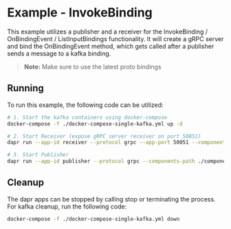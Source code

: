 # Example - InvokeBinding

This example utilizes a publisher and a receiver for the InvokeBinding / OnBindingEvent / ListInputBindings functionality. It will create a gRPC server and bind the OnBindingEvent method, which gets called after a publisher sends a message to a kafka binding.

> **Note:** Make sure to use the latest proto bindings

## Running

To run this example, the following code can be utilized:

```bash
# 1. Start the kafka containers using docker-compose 
docker-compose -f ./docker-compose-single-kafka.yml up -d

# 2. Start Receiver (expose gRPC server receiver on port 50051) 
dapr run --app-id receiver --protocol grpc --app-port 50051 --components-path ./components python3 invoke-input-binding.py

# 3. Start Publisher
dapr run --app-id publisher --protocol grpc --components-path ./components python3 invoke-output-binding.py
```

## Cleanup

The dapr apps can be stopped by calling stop or terminating the process. For kafka cleanup, run the following code:

```bash
docker-compose -f ./docker-compose-single-kafka.yml down
```